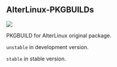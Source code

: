 ## AlterLinux-PKGBUILDs

<a href="https://travis-ci.org/github/FascodeNet/alterlinux-pkgbuilds">
    <img src="https://img.shields.io/travis/FascodeNet/alterlinux-pkgbuilds">
</a>
<br>

PKGBUILD for AlterLinux original package.

`unstable` in development version.

`stable` in stable version.

